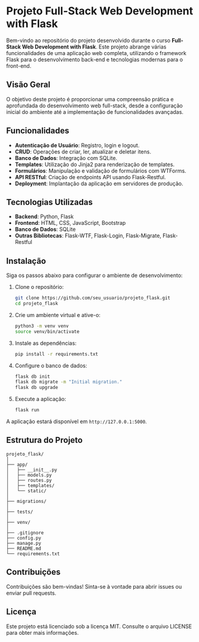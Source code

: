 # Projeto Full-Stack Web Development with Flask

Bem-vindo ao repositório do projeto desenvolvido durante o curso **Full-Stack Web Development with Flask**. Este projeto abrange várias funcionalidades de uma aplicação web completa, utilizando o framework Flask para o desenvolvimento back-end e tecnologias modernas para o front-end.

## Visão Geral

O objetivo deste projeto é proporcionar uma compreensão prática e aprofundada do desenvolvimento web full-stack, desde a configuração inicial do ambiente até a implementação de funcionalidades avançadas.

## Funcionalidades

- **Autenticação de Usuário**: Registro, login e logout.
- **CRUD**: Operações de criar, ler, atualizar e deletar itens.
- **Banco de Dados**: Integração com SQLite.
- **Templates**: Utilização do Jinja2 para renderização de templates.
- **Formulários**: Manipulação e validação de formulários com WTForms.
- **API RESTful**: Criação de endpoints API usando Flask-Restful.
- **Deployment**: Implantação da aplicação em servidores de produção.

## Tecnologias Utilizadas

- **Backend**: Python, Flask
- **Frontend**: HTML, CSS, JavaScript, Bootstrap
- **Banco de Dados**: SQLite
- **Outras Bibliotecas**: Flask-WTF, Flask-Login, Flask-Migrate, Flask-Restful

## Instalação

Siga os passos abaixo para configurar o ambiente de desenvolvimento:

1. Clone o repositório:
    ```bash
    git clone https://github.com/seu_usuario/projeto_flask.git
    cd projeto_flask
    ```

2. Crie um ambiente virtual e ative-o:
    ```bash
    python3 -m venv venv
    source venv/bin/activate
    ```

3. Instale as dependências:
    ```bash
    pip install -r requirements.txt
    ```

4. Configure o banco de dados:
    ```bash
    flask db init
    flask db migrate -m "Initial migration."
    flask db upgrade
    ```

5. Execute a aplicação:
    ```bash
    flask run
    ```

A aplicação estará disponível em `http://127.0.0.1:5000`.

## Estrutura do Projeto

```
projeto_flask/
│
├── app/
│   ├── __init__.py
│   ├── models.py
│   ├── routes.py
│   ├── templates/
│   └── static/
│
├── migrations/
│
├── tests/
│
├── venv/
│
├── .gitignore
├── config.py
├── manage.py
├── README.md
└── requirements.txt
```

## Contribuições

Contribuições são bem-vindas! Sinta-se à vontade para abrir issues ou enviar pull requests.

## Licença

Este projeto está licenciado sob a licença MIT. Consulte o arquivo LICENSE para obter mais informações.
